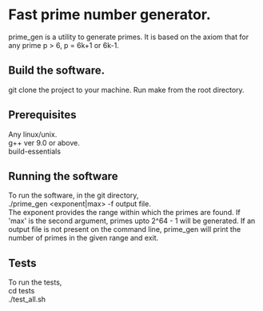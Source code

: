 # Fast prime number generator.

prime_gen is a utility to generate primes. It is based on the axiom that for any prime p > 6, p = 6k+1 or 6k-1.
## Build the software.
git clone the project to your machine. Run make from the root directory.
## Prerequisites
Any linux/unix.  
g++ ver 9.0 or above.  
build-essentials
## Running the software
To run the software, in the git directory,  
./prime_gen <exponent|max> -f output file.  
The exponent provides the range within which the primes are found. 
If 'max' is the second argument, primes upto 2^64 - 1 will be generated.
If an output file is not present on the command line, prime_gen will print the number of primes in the given range and exit.

## Tests
To run the tests,  
cd tests  
./test_all.sh
